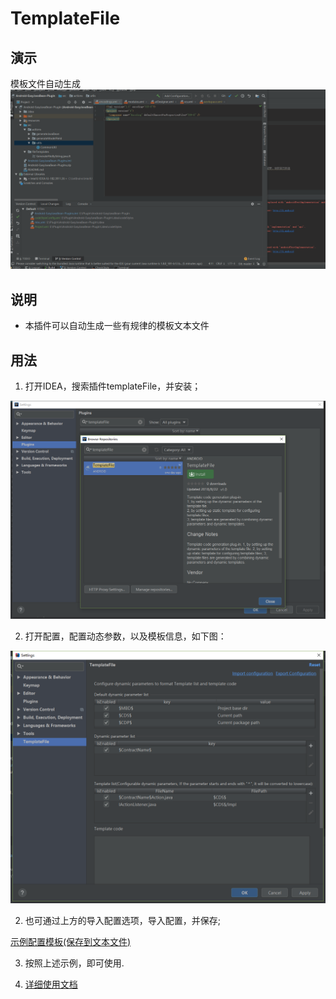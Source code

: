 # TemplateFile

## 演示
模板文件自动生成
![演示](image/示例.gif)

## 说明
- 本插件可以自动生成一些有规律的模板文本文件

## 用法    
1. 打开IDEA，搜索插件templateFile，并安装；   

![安装插件](image/20180824175845.png)       

2. 打开配置，配置动态参数，以及模板信息，如下图：    

![配置](image/20180822175117.png)   

2. 也可通过上方的导入配置选项，导入配置，并保存;    

[示例配置模板(保存到文本文件)](config/templateConfiguration.txt)

3. 按照上述示例，即可使用.    

4. [详细使用文档](https://blog.csdn.net/vv765947965/article/details/82109676)
